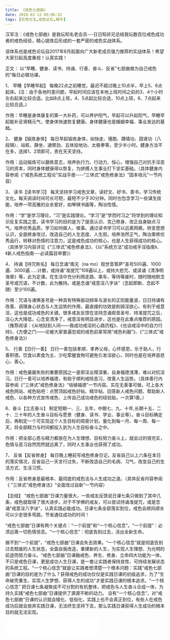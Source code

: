 ```yaml
---
title: 《戒色七部曲》
date: 2018-02-12 09:06:32
tags: [实用方法,戒色论坛,精华]
---
```


汉军注：《戒色七部曲》是我坛知名老会员---日日知非兄总结我坛数百位戒色成功者的戒色经验，精心提炼后形成的一套严密的戒色实战体系。

该体系也是戒色论坛自2017年8月起面向广大新老成员强力推荐的实战体系！希望大家引起高度重视！认真实践！


正文：
以“早睡、健身、读书、持诵、行善、奋斗、反省”七部曲做为自己戒色的“每日必做功课。

1、 早睡【早睡早起】
    每晚22点之前睡觉，最迟不超过晚上10点半，早上5、6点起床。(注：由于各地时差问题，早起时间应该在本地上班时间之前的3、4个小时左右起来比较合适。比如8点上班，4、5点起比较合适，10点上班，6、7点起来比较合适。)

作用：早睡是身体康复的第一大补药，可以养护阳气，早起可以升起阳气，早睡早起能补足肾精元气，使身体快速恢复健康。身体健康也是婚姻幸福、事业发达的基础。

2、 健身【锻炼身体】
每日早起锻炼身体，如快走、慢跑、蹲墙功、固肾功（八段锦）、站桩、静坐、通臂劲、五体投地功、太极拳等，至少半小时。健身方法不在多，选择1、2项即可，贵在天天坚持。

作用：运动锻炼可以磨练意志，培养执行力、行动力、恒心，增强自己对抗手淫恶习的资本，同时身体健康得以恢复，为拼搏人生事业打下坚实基础。（具体健身内容参阅《“戒色系统工程论”实战手册----“三体式”戒色修身法》“固本培元”一节内容）

3、 读书【读书学习】
每天坚持学习戒色文章，读好文、好书、善书，学习传统文化。每天阅读时间可长可短，最短不少于30分钟。同时也包含学习一些谋生技能，培养一项高雅的业余爱好，如琴棋书画等，陶冶性情。

作用：“学”是学习理论，“习”是实践理论。“学习”是“学而时习之”将学到的理论知识反复实践之意。读书学习的目的是为了提高认识、克己修身、改正自身缺点习气，培养优秀品质，学习如何做人、做事。通过读书学习可以远离网瘾，转变思想认识，全面修身改过，改造自己的人生态度、人生观，培养浩然正气，陶冶熏修优秀品行，转移对色情的注意力，这是戒色成功的核心，也是人生获得成功的核心。（具体学习内容详见《“三体式”戒色修身法》、《以“系统方法”成功戒手淫指南》、《新人戒色指南---必读篇目举要》）

4、 持诵【持咒称名】
每日念诵“南无（na mo）观世音菩萨”圣号500遍、1000遍、3000遍……计数，或持诵“准提咒”108遍以上，或持大悲咒、或读诵《清净明诲章》等，此为定课。在生活中充分利用走路、乘车、等待等废时，随时随地默念圣号或咒语，不计数，此为散持。或是念诵“戒意淫八字诀”（念起即断、念起不随）至少100遍。

作用：咒语与诸佛圣号是一种具有特殊振动频率与波长的正阳能量波，日日持诵有改善、调理身心状态与人生运势的作用，最直接的功效是削弱淫欲心、有利于戒意淫，这也是成功戒色的关键。很多戒友反馈在坚持念诵观音圣号、持准提咒之后，淫心大大降低，心念变清净了，戒意淫有明显进步，这也是在此重点推荐的原因。（推荐阅读：《从地狱到人间——我成功戒淫的心路历程》、《也谈戒淫中的自力行持》、《方便之门——论被大家普遍忽视的戒色前辈常用“戒色利器”》、《“三体式”戒色修身法》）

5、 行善【日行一善】
日行一善包括孝顺、孝养父母，心怀感恩，乐于助人，行善积德。饮食以素食为主、少吃荤腥食物可避免引发淫欲心，同时也是在培养慈悲心、善心。

作用：戒色屡屡失败的重要原因之一是邪淫业障深重，自身福德浅薄，难以对抗淫习。日行一善可以培养福德，有助于顺利戒除恶习，改善人生运势。（具体善行内容参阅《“三体式”戒色修身法》“培植福德”一节内容。实在无善事可做，可上各大戒色网站、戒色贴吧：点赞顶起戒色好帖、精华帖、回答新人戒色问题、帮助新人戒色、以各种方式宣传戒色、上传自己成功戒色的经验贴，一次算1善。）

6、奋斗【立志奋斗】
制定短期一、三、五年，中期七、九、十年,长期十五、二十、三十年的人生奋斗目标与愿景（健身、读书、学业、事业等）。奋斗目标确定后，再制定一个可实现这个人生目标的周密计划，量化到每一月、每一周、每一天，将全部精力与时间都投入到为人生目标奋斗之中。

作用：把全部心思与精力都放在为人生理想、目标努力奋斗上，就会过的很充实，色情与恶习自然而然就远离了，同时人生事业也获得了成功。

7、 反省【反省修身】
每日晚上睡前写戒色修身日记，反省自己以上六条在本日的落实情况，反省自己一天言行过失，不断改造自己的毛病、习气，改变自己的生活方式、生活习惯。

作用：反省修身是最根本、最彻底的戒色法与人生成功之道。（具体反省内容参阅《 “三体式”戒色修身法》“全面改过自新”一节内容）

【总结】
“戒色七部曲”日课力量很大，一些戒友反馈说日课七条只做到了其中几条，戒色就取得了很大进步。对于不学佛的戒友，可以尝试持诵准提咒，或是念诵“戒意淫八字诀”，认真实践必能成功。日课七条全部落实到位，戒色会顺风顺水可以少走很多弯路，节省通往成功的时间！

“戒色七部曲”日课有两个关键点：“一个前提”和“一个核心信念”。“一个前提”：必须远离一切色情信息。“一个核心信念”：彻底告别过去，活出全新生命。

做不到“一个前提”，“戒色七部曲”日课会失去效果。“一个核心信念”就是彻底告别过去颓废的人生状态，全面自我改造，重建新的人生，为实现人生理想、为光明的前途而努力奋斗。“戒色七部曲”日课融戒色、养生、修身、立命四大功能为一体，不只是戒色日课，更是成功人生日课，是一套让实践者保持良性、可持续发展状态的系统工程。“一个核心信念”就是让实践者想清楚一个根本问题：实践“戒色七部曲”日课的目的是为了什么？获得戒色的成功仅仅是实践日课的初级追求，为了“生命破壳重生、实现人生梦想、获得人生的成功”才是实践日课的根本追求。“一个核心信念” 把日课七条凝聚成不可分割的有机整体，把戒色与人生奋斗合成一体，为持久实践“戒色七部曲”日课提供了源源不断的动力。
没有“一个核心信念”，对“戒色七部曲”日课的认识就会矮化、低俗化，实践上也不会真正到位，有些人在戒色成功后就会放弃实践日课，无法终生坚持下去，那么实践日课获得人生成功的根本目的就无法实现。 

<iframe frameborder="no" border="0" marginwidth="0" marginheight="0" width=298 height=52 src="//music.163.com/outchain/player?type=2&id=449516&auto=0&height=32"></iframe>